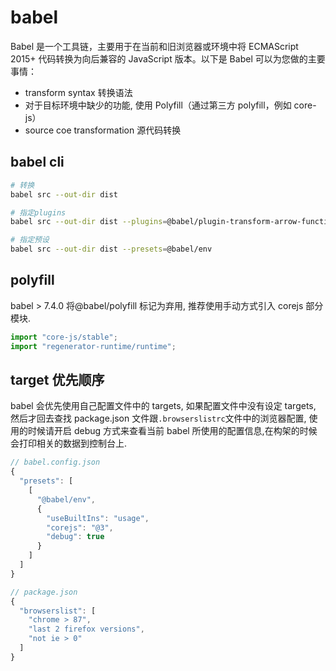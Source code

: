 # babel

Babel 是一个工具链，主要用于在当前和旧浏览器或环境中将 ECMAScript 2015+ 代码转换为向后兼容的 JavaScript 版本。以下是 Babel 可以为您做的主要事情：

- transform syntax 转换语法
- 对于目标环境中缺少的功能, 使用 Polyfill（通过第三方 polyfill，例如 core-js）
- source coe transformation 源代码转换

## babel cli

```bash
# 转换
babel src --out-dir dist

# 指定plugins
babel src --out-dir dist --plugins=@babel/plugin-transform-arrow-functions

# 指定预设
babel src --out-dir dist --presets=@babel/env
```

## polyfill

babel > 7.4.0 将@babel/polyfill 标记为弃用, 推荐使用手动方式引入 corejs 部分模块.

```javascript
import "core-js/stable";
import "regenerator-runtime/runtime";
```

## target 优先顺序

babel 会优先使用自己配置文件中的 targets, 如果配置文件中没有设定 targets, 然后才回去查找 package.json 文件跟`.browserslistrc`文件中的浏览器配置, 使用的时候请开启 debug 方式来查看当前 babel 所使用的配置信息,在构架的时候会打印相关的数据到控制台上.

```javascript
// babel.config.json
{
  "presets": [
    [
      "@babel/env",
      {
        "useBuiltIns": "usage",
        "corejs": "@3",
        "debug": true
      }
    ]
  ]
}

// package.json
{
  "browserslist": [
    "chrome > 87",
    "last 2 firefox versions",
    "not ie > 0"
  ]
}
```
